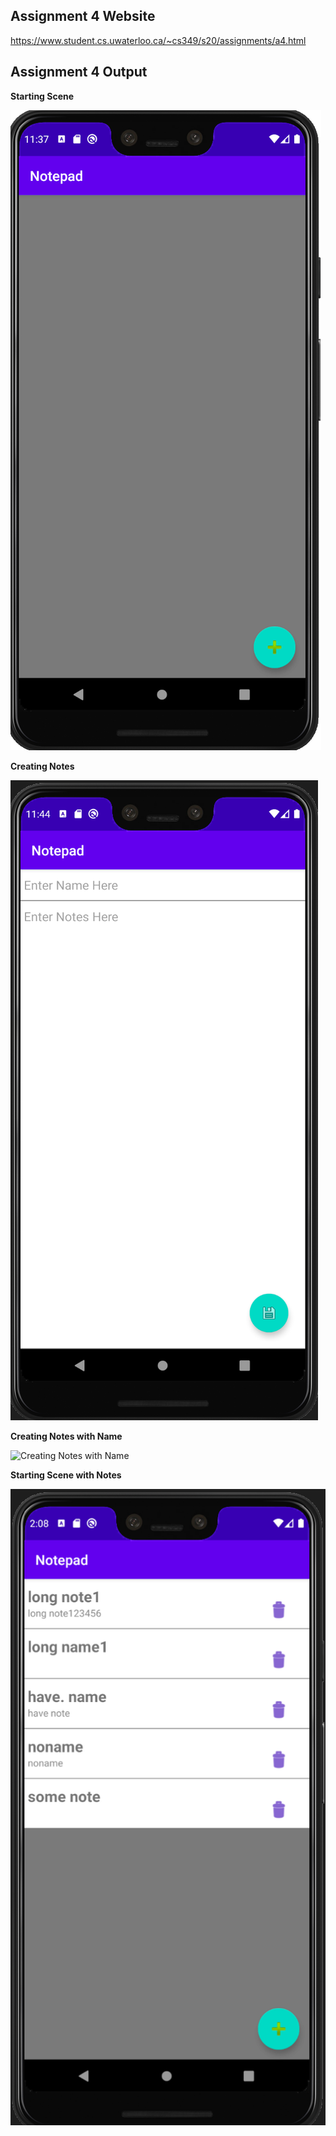 ## Assignment 4 Website
https://www.student.cs.uwaterloo.ca/~cs349/s20/assignments/a4.html

## Assignment 4 Output

**Starting Scene**

![Starting Scene](https://raw.githubusercontent.com/arctdav/JavaFX-Android-Projects/master/Assignment%204/starting_scene.PNG)


**Creating Notes**

![Creating Notes](https://raw.githubusercontent.com/arctdav/JavaFX-Android-Projects/master/Assignment%204/creating_note.PNG)

**Creating Notes with Name**

![Creating Notes with Name](https://raw.githubusercontent.com/arctdav/JavaFX-Android-Projects/master/Assignment%204/creating_notes.PNG)

**Starting Scene with Notes**

![Starting Scene with Notes](https://raw.githubusercontent.com/arctdav/JavaFX-Android-Projects/master/Assignment%204/more_notes.PNG)
